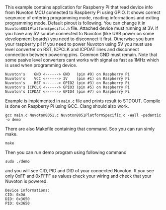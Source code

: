 This example contains application for Raspberry Pi that read device info from Nuvoton MCU connected to Raspberry Pi using GPIO. It shows correct seqeunce of entering programming mode, reading informations and exiting programming mode. Default pinout is following. You can change it in `Nuvoton8051PlatformSpecific.h` file. Attached device must running at 3V. If you have any 5V source connected to Nuvoton (like USB power on some development boards) you need to disconnect it first. Otherwise you burn your raspberry pi! If you need to power Nuvoton using 5V you must use level converter on RST, ICPCLK and ICPDAT lines and disconnect connection between powering pins. Common GND must remain. Note that some pasive level converters cant works with signal as fast as 1MHz which is used when programming device.

```
Nuvoton's    GND <------> GND   (pin #9) on Raspberry Pi
Nuvoton's    VCC <------> 3V    (pin #1) on Raspberry Pi
Nuvoton's    RST <------> GPIO2 (pin #3) on Raspberry Pi
Nuvoton's ICPCLK <------> GPIO3 (pin #5) on Raspberry Pi
Nuvoton's ICPDAT <------> GPIO4 (pin #7) on Raspberry Pi
```

Example is implemented in `main.c` file and prints result to STDOUT. Compile is done on Raspberry Pi using GCC. Clang should also work.

```
gcc main.c Nuvoton8051.c Nuvoton8051PlatformSpecific.c -Wall -pedantic -o demo
```

There are also Makefile containing that command. Soo you can run simly make.

```
make
```

Then you can run demo program using following command

```
sudo ./demo
```

and you will see CID, PID and DID of your connected Nuvoton. If you see only 0xFF and 0xFFFF as values check your wiring and check that your Nuvoton is powered.

```
Device informations:
CID: 0xDA
DID: 0x3650
PID: 0x3650
```
